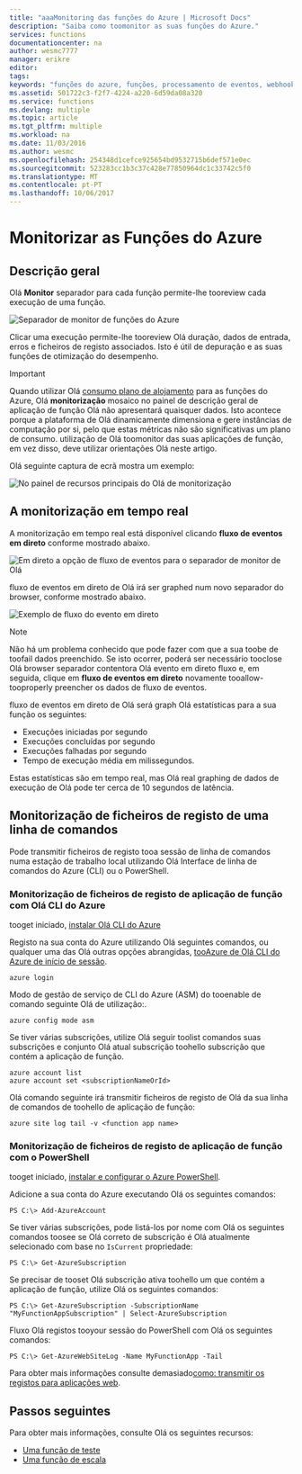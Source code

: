 ```yaml
---
title: "aaaMonitoring das funções do Azure | Microsoft Docs"
description: "Saiba como toomonitor as suas funções do Azure."
services: functions
documentationcenter: na
author: wesmc7777
manager: erikre
editor: 
tags: 
keywords: "funções do azure, funções, processamento de eventos, webhooks, computação dinâmica, arquitetura sem servidor"
ms.assetid: 501722c3-f2f7-4224-a220-6d59da08a320
ms.service: functions
ms.devlang: multiple
ms.topic: article
ms.tgt_pltfrm: multiple
ms.workload: na
ms.date: 11/03/2016
ms.author: wesmc
ms.openlocfilehash: 254348d1cefce925654bd9532715b6def571e0ec
ms.sourcegitcommit: 523283cc1b3c37c428e77850964dc1c33742c5f0
ms.translationtype: MT
ms.contentlocale: pt-PT
ms.lasthandoff: 10/06/2017
---
```

# <a name="monitoring-azure-functions"></a>Monitorizar as Funções do Azure

## <a name="overview"></a>Descrição geral 


Olá **Monitor** separador para cada função permite-lhe tooreview cada execução de uma função.

![Separador de monitor de funções do Azure](./media/functions-monitoring/monitor-tab.png) 

Clicar uma execução permite-lhe tooreview Olá duração, dados de entrada, erros e ficheiros de registo associados. Isto é útil de depuração e as suas funções de otimização do desempenho.


> [!IMPORTANT]
> Quando utilizar Olá [consumo plano de alojamento](functions-overview.md#pricing) para as funções do Azure, Olá **monitorização** mosaico no painel de descrição geral de aplicação de função Olá não apresentará quaisquer dados. Isto acontece porque a plataforma de Olá dinamicamente dimensiona e gere instâncias de computação por si, pelo que estas métricas não são significativas um plano de consumo. utilização de Olá toomonitor das suas aplicações de função, em vez disso, deve utilizar orientações Olá neste artigo.
> 
> Olá seguinte captura de ecrã mostra um exemplo:
> 
> ![No painel de recursos principais do Olá de monitorização](./media/functions-monitoring/app-service-overview-monitoring.png)



## <a name="real-time-monitoring"></a>A monitorização em tempo real

A monitorização em tempo real está disponível clicando **fluxo de eventos em direto** conforme mostrado abaixo. 

![Em direto a opção de fluxo de eventos para o separador de monitor de Olá](./media/functions-monitoring/monitor-tab-live-event-stream.png)

fluxo de eventos em direto de Olá irá ser graphed num novo separador do browser, conforme mostrado abaixo. 

![Exemplo de fluxo do evento em direto](./media/functions-monitoring/live-event-stream.png)


> [!NOTE]
> Não há um problema conhecido que pode fazer com que a sua toobe de toofail dados preenchido. Se isto ocorrer, poderá ser necessário tooclose Olá browser separador contentora Olá evento em direto fluxo e, em seguida, clique em **fluxo de eventos em direto** novamente tooallow-tooproperly preencher os dados de fluxo de eventos. 

fluxo de eventos em direto de Olá será graph Olá estatísticas para a sua função os seguintes:

* Execuções iniciadas por segundo
* Execuções concluídas por segundo
* Execuções falhadas por segundo
* Tempo de execução média em milissegundos.

Estas estatísticas são em tempo real, mas Olá real graphing de dados de execução de Olá pode ter cerca de 10 segundos de latência.






## <a name="monitoring-log-files-from-a-command-line"></a>Monitorização de ficheiros de registo de uma linha de comandos


Pode transmitir ficheiros de registo tooa sessão de linha de comandos numa estação de trabalho local utilizando Olá Interface de linha de comandos do Azure (CLI) ou o PowerShell.

### <a name="monitoring-function-app-log-files-with-hello-azure-cli"></a>Monitorização de ficheiros de registo de aplicação de função com Olá CLI do Azure

tooget iniciado, [instalar Olá CLI do Azure](../cli-install-nodejs.md)

Registo na sua conta do Azure utilizando Olá seguintes comandos, ou qualquer uma das Olá outras opções abrangidas, [tooAzure de Olá CLI do Azure de início de sessão](../xplat-cli-connect.md).

    azure login

Modo de gestão de serviço de CLI do Azure (ASM) do tooenable de comando seguinte Olá de utilização:.

    azure config mode asm

Se tiver várias subscrições, utilize Olá seguir toolist comandos suas subscrições e conjunto Olá atual subscrição toohello subscrição que contém a aplicação de função.

    azure account list
    azure account set <subscriptionNameOrId>

Olá comando seguinte irá transmitir ficheiros de registo de Olá da sua linha de comandos de toohello de aplicação de função:

    azure site log tail -v <function app name>

### <a name="monitoring-function-app-log-files-with-powershell"></a>Monitorização de ficheiros de registo de aplicação de função com o PowerShell

tooget iniciado, [instalar e configurar o Azure PowerShell](/powershell/azure/overview).

Adicione a sua conta do Azure executando Olá os seguintes comandos:

    PS C:\> Add-AzureAccount

Se tiver várias subscrições, pode listá-los por nome com Olá os seguintes comandos toosee se Olá correto de subscrição é Olá atualmente selecionado com base no `IsCurrent` propriedade:

    PS C:\> Get-AzureSubscription

Se precisar de tooset Olá subscrição ativa toohello um que contém a aplicação de função, utilize Olá os seguintes comandos:

    PS C:\> Get-AzureSubscription -SubscriptionName "MyFunctionAppSubscription" | Select-AzureSubscription

Fluxo Olá registos tooyour sessão do PowerShell com Olá os seguintes comandos:

    PS C:\> Get-AzureWebSiteLog -Name MyFunctionApp -Tail

Para obter mais informações consulte demasiado[como: transmitir os registos para aplicações web](../app-service-web/web-sites-enable-diagnostic-log.md#streamlogs). 

## <a name="next-steps"></a>Passos seguintes
Para obter mais informações, consulte Olá os seguintes recursos:

* [Uma função de teste](functions-test-a-function.md)
* [Uma função de escala](functions-scale.md)

